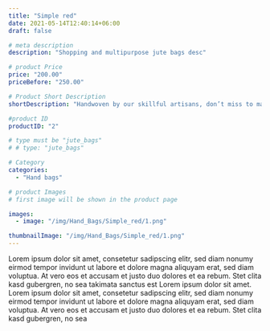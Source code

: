 ```yaml
---
title: "Simple red"
date: 2021-05-14T12:40:14+06:00
draft: false

# meta description
description: "Shopping and multipurpose jute bags desc"

# product Price
price: "200.00"
priceBefore: "250.00"

# Product Short Description
shortDescription: "Handwoven by our skillful artisans, don’t miss to make a fashion impression anywhere & everywhere you go with our everyday quintessential handbag."

#product ID
productID: "2"

# type must be "jute_bags"
# # type: "jute_bags"

# Category
categories:
  - "Hand bags"

# product Images
# first image will be shown in the product page

images:
  - image: "/img/Hand_Bags/Simple_red/1.png"

thumbnailImage: "/img/Hand_Bags/Simple_red/1.png"
---
```


Lorem ipsum dolor sit amet, consetetur sadipscing elitr, sed diam nonumy eirmod tempor invidunt ut labore et dolore magna aliquyam erat, sed diam voluptua. At vero eos et accusam et justo duo dolores et ea rebum. Stet clita kasd gubergren, no sea takimata sanctus est Lorem ipsum dolor sit amet. Lorem ipsum dolor sit amet, consetetur sadipscing elitr, sed diam nonumy eirmod tempor invidunt ut labore et dolore magna aliquyam erat, sed diam voluptua. At vero eos et accusam et justo duo dolores et ea rebum. Stet clita kasd gubergren, no sea

